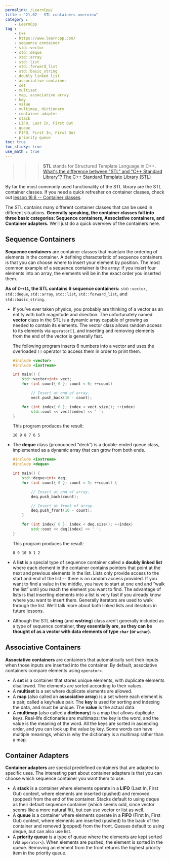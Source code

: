 ```yaml
---
permalink: /LearnCpp/
title : "21.02 — STL containers overview"
category :
    - LearnCpp
tag : 
    - C++
    - https://www.learncpp.com/
    - sequence container
    - std::vector
    - std::deque
    - std::array
    - std::list
    - std::forward_list
    - std::basic_string
    - doubly linked list
    - associative container
    - set
    - multiset
    - map, associative array
    - key
    - value
    - multimap, dictionary
    - container adapter
    - stack
    - LIFO, Last In, First Out
    - queue
    - FIFO, First In, First Out
    - priority queue
toc: true  
toc_sticky: true 
use_math : true
---
```



>>>**STL** stands for Structured Template Language in C++.  
[What's the difference between "STL" and "C++ Standard Library"?](https://stackoverflow.com/a/5205571)
[The C++ Standard Template Library (STL)](https://www.geeksforgeeks.org/the-c-standard-template-library-stl/)

By far the most commonly used functionality of the STL library are the STL container classes. If you need a quick refresher on container classes, check out [lesson 16.6 -- Container classes](https://www.learncpp.com/cpp-tutorial/container-classes/).

The STL contains many different container classes that can be used in different situations. **Generally speaking, the container classes fall into three basic categories: Sequence containers, Associative containers, and Container adapters.** We’ll just do a quick overview of the containers here.


## Sequence Containers

**Sequence containers** are container classes that maintain the ordering of elements in the container. A defining characteristic of sequence containers is that you can choose where to insert your element by position. The most common example of a sequence container is the array: if you insert four elements into an array, the elements will be in the exact order you inserted them.

**As of `C++11`, the STL contains 6 sequence containers:** `std::vector`, `std::deque`, `std::array`, `std::list`, `std::forward_list`, and `std::basic_string`.

- If you’ve ever taken physics, you probably are thinking of a vector as an entity with both magnitude and direction. The unfortunately named **vector** class in the STL is a dynamic array capable of growing as needed to contain its elements. The vector class allows random access to its elements via `operator[]`, and inserting and removing elements from the end of the vector is generally fast.

    The following program inserts 6 numbers into a vector and uses the overloaded `[]` operator to access them in order to print them.

    ```c++
    #include <vector>
    #include <iostream>

    int main() {
        std::vector<int> vect;
        for (int count{ 0 }; count < 6; ++count)

            // Insert at end of array.
            vect.push_back(10 - count);

        for (int index{ 0 }; index < vect.size(); ++index)
            std::cout << vect[index] << ' ';
    }
    ```

    This program produces the result:

    ```
    10 9 8 7 6 5
    ```

- The **deque** class (pronounced “deck”) is a double-ended queue class, implemented as a dynamic array that can grow from both ends.

    ```c++
    #include <iostream>
    #include <deque>

    int main() {
        std::deque<int> deq;
        for (int count{ 0 }; count < 3; ++count) {

            // Insert at end of array.
            deq.push_back(count);

            // Insert at front of array.
            deq.push_front(10 - count);
        }

        for (int index{ 0 }; index < deq.size(); ++index)
            std::cout << deq[index] << ' ';
    }
    ```

    This program produces the result:

    ```
    8 9 10 0 1 2
    ```

- A **list** is a special type of sequence container called a **doubly linked list** where each element in the container contains pointers that point at the next and previous elements in the list. Lists only provide access to the start and end of the list -- there is no random access provided. If you want to find a value in the middle, you have to start at one end and “walk the list” until you reach the element you want to find. The advantage of lists is that inserting elements into a list is very fast if you already know where you want to insert them. Generally iterators are used to walk through the list.
    We’ll talk more about both linked lists and iterators in future lessons.

- Although the STL **string** (and **wstring**) class aren’t generally included as a type of sequence container, **they essentially are, as they can be thought of as a vector with data elements of type `char` (or `wchar`)**.


## Associative Containers

**Associative containers** are containers that automatically sort their inputs when those inputs are inserted into the container. By default, associative containers compare elements using `operator<`.

- A **set** is a container that stores unique elements, with duplicate elements disallowed. The elements are sorted according to their values.
- A **multiset** is a set where duplicate elements are allowed.
- A **map** (also called an **associative array**) is a set where each element is a pair, called a key/value pair. The **key** is used for sorting and indexing the data, and must be unique. The **value** is the actual data.
- A **multimap** (also called a **dictionary**) is a map that allows duplicate keys. Real-life dictionaries are multimaps: the key is the word, and the value is the meaning of the word. All the keys are sorted in ascending order, and you can look up the value by key. Some words can have multiple meanings, which is why the dictionary is a multimap rather than a map.


## Container Adapters

**Container adapters** are special predefined containers that are adapted to specific uses. The interesting part about container adapters is that you can choose which sequence container you want them to use.

- A **stack** is a container where elements operate in a **LIFO** (Last In, First Out) context, where elements are inserted (pushed) and removed (popped) from the end of the container. Stacks default to using deque as their default sequence container (which seems odd, since vector seems like a more natural fit), but can use vector or list as well.
- A **queue** is a container where elements operate in a **FIFO** (First In, First Out) context, where elements are inserted (pushed) to the back of the container and removed (popped) from the front. Queues default to using deque, but can also use list.
- A **priority queue** is a type of queue where the elements are kept sorted (via `operator<`). When elements are pushed, the element is sorted in the queue. Removing an element from the front returns the highest priority item in the priority queue.
